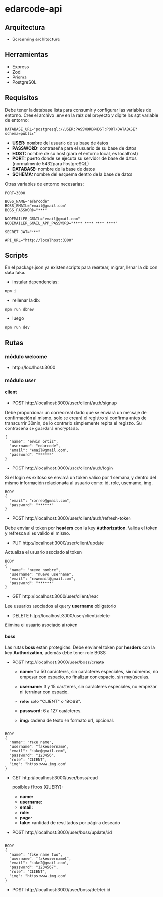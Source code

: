 # edarcode-api

## Arquitectura

- Screaming architecture

## Herramientas

- Express
- Zod
- Prisma
- PostgreSQL

## Requisitos

Debe tener la database lista para consumir y configurar las variables de entorno. Cree el archivo .env en la raíz del proyecto y dígite las sgt variable de entorno:

```
DATABASE_URL="postgresql://USER:PASSWORD@HOST:PORT/DATABASE?schema=public"
```

- **USER:** nombre del usuario de su base de datos
- **PASSWORD:** contraseña para el usuario de su base de datos
- **HOST:** nombre de su host (para el entorno local, es localhost)
- **PORT:** puerto donde se ejecuta su servidor de base de datos (normalmente 5432para PostgreSQL)
- **DATABASE:** nombre de la base de datos
- **SCHEMA:** nombre del esquema dentro de la base de datos

Otras variables de entorno necesarias:

```
PORT=3000

BOSS_NAME="edarcode"
BOSS_EMAIL="email@gmail.com"
BOSS_PASSWORD="***"

NODEMAILER_GMAIL="email@gmail.com"
NODEMAILER_GMAIL_APP_PASSWORD="**** **** **** ****"

SECRET_JWT="***"

API_URL="http://localhost:3000"
```

## Scripts

En el package.json ya existen scripts para resetear, migrar, llenar la db con data fake.

- instalar dependencias:

```
npm i
```

- rellenar la db:

```
npm run dbnew
```

- luego

```
npm run dev
```

## Rutas

### módulo welcome

- http://localhost:3000

### módulo user

#### client

- POST http://localhost:3000/user/client/auth/signup

Debe proporcionar un correo real dado que se enviará un mensaje de confirmación al mismo, solo se creará el registro si confirma antes de transcurrir 30min, de lo contrario simplemente repita el registro. Su contraseña se guardará encryptada.

```
{
  "name": "edwin ortiz",
  "username": "edarcode",
  "email": "email@gmail.com",
  "password": "******"
}
```

- POST http://localhost:3000/user/client/auth/login

Si el login es exitoso se enviará un token valido por 1 semana, y dentro del mismo información relacionada al usuario como: id, role, username, img.

```
BODY
{
  "email": "correo@gmail.com",
  "password": "******"
}
```

- POST http://localhost:3000/user/client/auth/refresh-token

Debe enviar el token por **headers** con la key **Authorization**. Valida el token y refresca si es valido el mismo.

- PUT http://localhost:3000/user/client/update

Actualiza el usuario asociado al token

```
BODY
{
  "name": "nuevo nombre",
  "username": "nuevo username",
  "email": "newemail@gmail.com",
  "password": "******"
}
```

- GET http://localhost:3000/user/client/read

Lee usuarios asociados al query **username** obligatorio

- DELETE http://localhost:3000/user/client/delete

Elimina el usuario asociado al token

#### boss

Las rutas **boss** están protegidas. Debe enviar el token por **headers** con la key **Authorization**, además debe tener role BOSS

- POST http://localhost:3000/user/boss/create

  - **name:** 1 a 50 carácteres, sin carácteres especiales, sin números, no empezar con espacio, no finalizar con espacio, sin mayúsculas.

  - **username:** 3 y 15 caráteres, sin carácteres especiales, no empezar ni terminar con espacio.

  - **role:** solo "CLIENT" o "BOSS".

  - **password:** 6 a 127 carácteres.

  - **img:** cadena de texto en formato url, opcional.

```

BODY
{
  "name": "fake name",
  "username": "fakeusername",
  "email": "fake@gmail.com",
  "password": "123456",
  "role": "CLIENT",
  "img": "https:www.img.com"
}

```

- GET http://localhost:3000/user/boss/read

  posibles filtros (QUERY):

  - **name:**
  - **username:**
  - **email:**
  - **role:**
  - **page:**
  - **take:** cantidad de resultados por página deseado

- POST http://localhost:3000/user/boss/update/:id

```

BODY
{
  "name": "fake name two",
  "username": "fakeusername2",
  "email": "fake2@gmail.com",
  "password": "1234567",
  "role": "CLIENT",
  "img": "https:www.img.com"
}

```

- POST http://localhost:3000/user/boss/delete/:id
